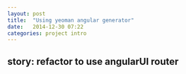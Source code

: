 ```yaml
---
layout: post
title:  "Using yeoman angular generator"
date:   2014-12-30 07:22
categories: project intro
---
```


## story: refactor to use angularUI router


